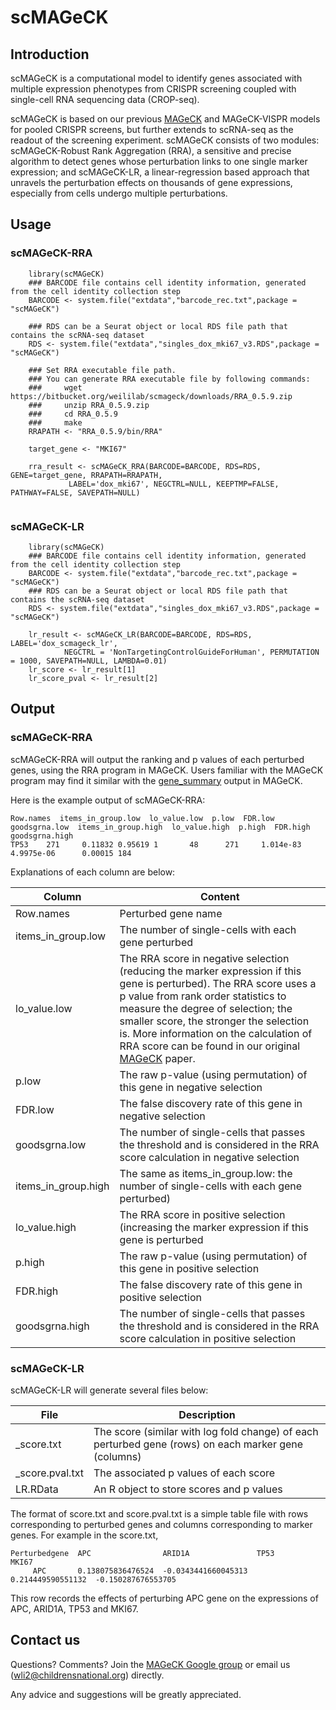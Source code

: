 # scMAGeCK

## Introduction

scMAGeCK is a computational model to identify genes associated with multiple expression phenotypes from CRISPR screening coupled with single-cell RNA sequencing data (CROP-seq).

scMAGeCK is based on our previous [MAGeCK](http://mageck.sourceforge.net) and MAGeCK-VISPR models for pooled CRISPR screens, but further extends to scRNA-seq as the readout of the screening experiment. scMAGeCK consists of two modules: scMAGeCK-Robust Rank Aggregation (RRA), a sensitive and precise algorithm to detect genes whose perturbation links to one single marker expression; and scMAGeCK-LR, a linear-regression based approach that unravels the perturbation effects on thousands of gene expressions, especially from cells undergo multiple perturbations.

## Usage

### scMAGeCK-RRA

```{r}
    library(scMAGeCK)
    ### BARCODE file contains cell identity information, generated from the cell identity collection step
    BARCODE <- system.file("extdata","barcode_rec.txt",package = "scMAGeCK")
    
    ### RDS can be a Seurat object or local RDS file path that contains the scRNA-seq dataset
    RDS <- system.file("extdata","singles_dox_mki67_v3.RDS",package = "scMAGeCK")
    
    ### Set RRA executable file path. 
    ### You can generate RRA executable file by following commands:
    ###     wget https://bitbucket.org/weililab/scmageck/downloads/RRA_0.5.9.zip
    ###     unzip RRA_0.5.9.zip
    ###     cd RRA_0.5.9
    ###     make
    RRAPATH <- "RRA_0.5.9/bin/RRA"
   
    target_gene <- "MKI67"
    
    rra_result <- scMAGeCK_RRA(BARCODE=BARCODE, RDS=RDS, GENE=target_gene, RRAPATH=RRAPATH, 
             LABEL='dox_mki67', NEGCTRL=NULL, KEEPTMP=FALSE, PATHWAY=FALSE, SAVEPATH=NULL)
    
```

### scMAGeCK-LR

```{r}
    library(scMAGeCK)
    ### BARCODE file contains cell identity information, generated from the cell identity collection step
    BARCODE <- system.file("extdata","barcode_rec.txt",package = "scMAGeCK")
    ### RDS can be a Seurat object or local RDS file path that contains the scRNA-seq dataset
    RDS <- system.file("extdata","singles_dox_mki67_v3.RDS",package = "scMAGeCK")
    
    lr_result <- scMAGeCK_LR(BARCODE=BARCODE, RDS=RDS, LABEL='dox_scmageck_lr', 
            NEGCTRL = 'NonTargetingControlGuideForHuman', PERMUTATION = 1000, SAVEPATH=NULL, LAMBDA=0.01)
    lr_score <- lr_result[1]
    lr_score_pval <- lr_result[2]
```


## Output

### scMAGeCK-RRA

scMAGeCK-RRA will output the ranking and p values of each perturbed genes, using the RRA program in MAGeCK. Users familiar with the MAGeCK program may find it similar with the [gene_summary](https://sourceforge.net/p/mageck/wiki/output/#gene_summary_txt) output in MAGeCK.

Here is the example output of scMAGeCK-RRA:

    Row.names  items_in_group.low  lo_value.low  p.low  FDR.low goodsgrna.low  items_in_group.high  lo_value.high  p.high  FDR.high  goodsgrna.high
    TP53    271     0.11832 0.95619 1       48      271     1.014e-83       4.9975e-06      0.00015 184

Explanations of each column are below:

|Column|Content|
|------|-------|
|Row.names| Perturbed gene name|
|items_in_group.low| The number of single-cells with each gene perturbed |
|lo_value.low | The RRA score in negative selection (reducing the marker expression if this gene is perturbed). The RRA score uses a p value from rank order statistics to measure the degree of selection; the smaller score, the stronger the selection is. More information on the calculation of RRA score can be found in our original [MAGeCK](https://genomebiology.biomedcentral.com/articles/10.1186/s13059-014-0554-4) paper. |      
|p.low  | The raw p-value (using permutation) of this gene in negative selection  |  
|FDR.low | The false discovery rate of this gene in negative selection |
|goodsgrna.low | The number of single-cells that passes the threshold and is considered in the RRA score calculation in negative selection|
|items_in_group.high| The same as items_in_group.low: the number of single-cells with each gene perturbed) |
|lo_value.high| The RRA score in positive selection (increasing the marker expression if this gene is perturbed|      
|p.high| The raw p-value (using permutation) of this gene in positive selection  |  
|FDR.high| The false discovery rate of this gene in positive selection |
|goodsgrna.high| The number of single-cells that passes the threshold and is considered in the RRA score calculation in positive selection|


### scMAGeCK-LR

scMAGeCK-LR will generate several files below:

|File|Description|
|----|----------|
|_score.txt|The score (similar with log fold change) of each perturbed gene (rows) on each marker gene (columns)|
|_score.pval.txt|The associated p values of each score|
|LR.RData|An R object to store scores and p values|

The format of score.txt and score.pval.txt is a simple table file with rows corresponding to perturbed genes and columns corresponding to marker genes. For example in the score.txt,

    Perturbedgene  APC                ARID1A               TP53               MKI67
         APC       0.138075836476524  -0.0343441660045313  0.214449590551132  -0.150287676553705


This row records the effects of perturbing APC gene on the expressions of APC, ARID1A, TP53 and MKI67.

## Contact us
Questions? Comments? Join the [MAGeCK Google group](https://groups.google.com/forum/?hl=en#!forum/mageck) or email us (<wli2@childrensnational.org>) directly.

Any advice and suggestions will be greatly appreciated.

